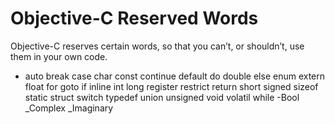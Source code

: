 # Objective-C Reserved Words

Objective-C reserves certain words, so that you can’t, or shouldn’t, use them in your own code.

  - auto
  break
  case 
  char
  const
  continue
  default
  do
  double
  else
  enum
  extern
  float 
  for goto
  if
  inline
  int 
  long
  register
  restrict
  return
  short
  signed
  sizeof
  static
  struct
  switch
  typedef
  union
  unsigned
  void
  volatil
  while
  -Bool
  _Complex
  _Imaginary
  

